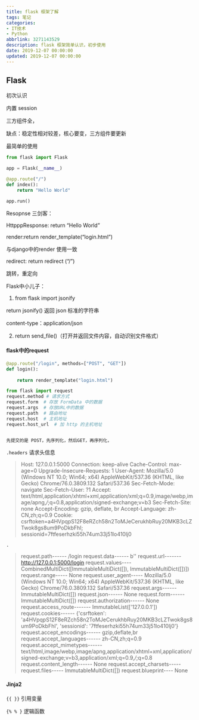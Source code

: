 ```yaml
---
title: flask 框架了解
tags: 笔记
categories:
- IT技术
- Python
abbrlink: 3271143529
description: flask 框架简单认识，初步使用
date: 2019-12-07 00:00:00
updated: 2019-12-07 00:00:00
---
```




## Flask

初次认识

内置 session

三方组件全，

缺点：稳定性相对较差，核心要变，三方组件要更新

最简单的使用

```python
from flask import Flask

app = Flask(__name__)

@app.route("/")
def index():
    return "Hello World"

app.run()
```

Resopnse 三剑客：

HttpppResponse: return  “Hello World”

render:return render_template(“login.html”)

与django中的render 使用一致

redirect: return redirect (“/”)

跳转，重定向

Flask中小儿子：

1. from flask import jsonify

return jsonify()   返回 json 标准的字符串

content-type：application/json

2. return send_file()（打开并返回文件内容，自动识别文件格式）

#### flask中的request

```python
@app.route("/login", methods=["POST", "GET"])
def login():
    
    return render_template("login.html")

from flask import request
request.method # 请求方式
request.form  # 存放 FormData 中的数据
request.args  # 存放URL中的数据
request.path  # 路由地址
request.host  # 主机地址
request.host_url  # 加 http 的主机地址


先提交的是 POST，先序列化，然后GET，再序列化，
```

`.headers`  请求头信息

> Host: 127.0.0.1:5000
> Connection: keep-alive
> Cache-Control: max-age=0
> Upgrade-Insecure-Requests: 1
> User-Agent: Mozilla/5.0 (Windows NT 10.0; Win64; x64) AppleWebKit/537.36 (KHTML, like Gecko) Chrome/76.0.3809.132 Safari/537.36
> Sec-Fetch-Mode: navigate
> Sec-Fetch-User: ?1
> Accept: text/html,application/xhtml+xml,application/xml;q=0.9,image/webp,image/apng,*/*;q=0.8,application/signed-exchange;v=b3
> Sec-Fetch-Site: none
> Accept-Encoding: gzip, deflate, br
> Accept-Language: zh-CN,zh;q=0.9
> Cookie: csrftoken=a4HVpqpS12F8eRZch58n2ToMJeCerukhbRuy20MKB3cLZTwok8gs8um9PoDkbFhI; sessionid=7ftfeserhzki55h74um33j51lo410lj0

`.`

>request.path------ /login
>request.data------ b''
>request.url------- http://127.0.0.1:5000/login
>request.values---- CombinedMultiDict([ImmutableMultiDict([]), ImmutableMultiDict([])])
>request.range----- None
>request.user_agent----- Mozilla/5.0 (Windows NT 10.0; Win64; x64) AppleWebKit/537.36 (KHTML, like Gecko) Chrome/76.0.3809.132 Safari/537.36
>request.args------ ImmutableMultiDict([])
>request.json------ None
>request.form------ ImmutableMultiDict([])
>request.authorization------ None
>request.access_route------- ImmutableList(['127.0.0.1'])
>request.cookies------ {'csrftoken': 'a4HVpqpS12F8eRZch58n2ToMJeCerukhbRuy20MKB3cLZTwok8gs8um9PoDkbFhI', 'sessionid': '7ftfeserhzki55h74um33j51lo410lj0'}
>request.accept_encodings------ gzip,deflate,br
>request.accept_languages------ zh-CN,zh;q=0.9
>request.accept_mimetypes------ text/html,image/webp,image/apng,application/xhtml+xml,application/signed-exchange;v=b3,application/xml;q=0.9,*/*;q=0.8
>request.content_length------ None
>request.accept_charsets----- 
>request.files----- ImmutableMultiDict([])
>request.blueprint---- None

#### Jinja2

`{{ }}` 引用变量

`{% % }` 逻辑函数